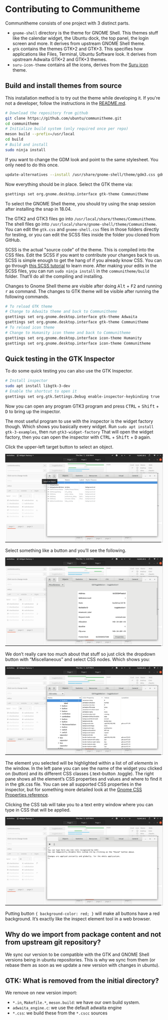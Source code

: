 # Contributing to Communitheme

Communitheme consists of one project with 3 distinct parts.

- `gnome-shell` directory is the theme for GNOME Shell. This themes stuff like the calendar widget, the Ubuntu dock, the top panel, the login screen and more. It derives from upstream GNOME Shell theme.
- `gtk` contains the themes GTK+2 and GTK+3. This specifies how applications like Files, Terminal, Ubuntu Software look. It derives from upstream Adwaita GTK+2 and GTK+3 themes.
- `suru-icon-theme` contains all the icons, derives from the [Suru icon](https://snwh.org/suru) theme.

## Build and install themes from source

This installation method is to try out the theme while developing it. If you're not a developer, follow the instructions in the [README.md](./README.md).

```bash
# Download the repository from github
git clone https://github.com/ubuntu/communitheme.git
cd communitheme
# Initialize build system (only required once per repo)
meson build --prefix=/usr/local
cd build
# Build and install
sudo ninja install
```

If you want to change the GDM look and point to the same stylesheet. You only need to do this once.

```sh
update-alternatives --install /usr/share/gnome-shell/theme/gdm3.css gdm3.css /usr/local/share/gnome-shell/theme/Communitheme/gnome-shell.css 15
```

Now everything should be in place. Select the GTK theme via:
```bash
gsettings set org.gnome.desktop.interface gtk-theme Communitheme
```

To select the GNOME Shell theme, you should try using the snap session after installing the snap in 18.04.

The GTK2 and GTK3 files go into `/usr/local/share/themes/Communitheme`. The shell files go into `/usr/local/share/gnome-shell/theme/Communitheme`. You can edit the `gtk.css` and `gnome-shell.css` files in those folders directly for testing, or you can edit the SCSS files inside the folder you cloned from GitHub.

SCSS is the actual "source code" of the theme. This is compiled into the CSS files. Edit the SCSS if you want to contribute your changes back to us. SCSS is simple enough to get the hang of if you already know CSS. You can go through [this SCSS tutorial](http://marksheet.io/sass-scss-less.html) to learn more. After making your edits in the SCSS files, you can run `sudo ninja install` in the `communitheme/build` folder. That’ll do all the compiling and installing.

Changes to Gnome Shell theme are visible after doing <kbd>Alt</kbd> + <kbd>F2</kbd> and running <kbd>r</kbd> as command. The changes to GTK theme will be visible after running the following commands.

```bash
# To reload GTK theme
# Change to Adwaita theme and back to Communitheme
gsettings set org.gnome.desktop.interface gtk-theme Adwaita
gsettings set org.gnome.desktop.interface gtk-theme Communitheme
# To reload icon theme
# Change to Humanity icon theme and back to Communitheme
gsettings set org.gnome.desktop.interface icon-theme Humanity
gsettings set org.gnome.desktop.interface icon-theme Communitheme
```

## Quick testing in the GTK Inspector

To do some quick testing you can also use the GTK Inspector.

```bash
# Install inspector
sudo apt install libgtk-3-dev
# Enable the shortcut to open it
gsettings set org.gtk.Settings.Debug enable-inspector-keybinding true
```

Now you can open any program GTK3 program and press <kbd>CTRL</kbd> + <kbd>Shift</kbd> + <kbd>D</kbd> to bring up the inspector.

The most useful program to use with the inspector is the widget factory though. Which shows you basically every widget. Run `sudo apt install gtk-3-examples`, then run `gtk3-widget-factory` That will open the widget factory, then you can open the inspector with <kbd>CTRL</kbd> + <kbd>Shift</kbd> + <kbd>D</kbd> again.

Click the upper-left target button to select an object.

![](./docs/widget-factory1.png)

Select something like a button and you’ll see the following.

![](./docs/widget-factory2.png)

We don’t really care too much about that stuff so just click the dropdown button with “Miscellaneous” and select CSS nodes. Which shows you:

![](./docs/widget-factory3.png)

The element you selected will be highlighted within a list of *all elements* in the window. In the left pane you can see the name of the widget you clicked on (button) and its different CSS classes (.text-button .toggle). The right pane shows all the element’s CSS properties and values and where to find it in the gtk.css file. You can see all supported CSS properties in the inspector, but for something more detailed look at the [Gnome CSS Properties reference](https://developer.gnome.org/gtk3/stable/chap-css-properties.html).

Clicking the CSS tab will take you to a text entry window where you can type in CSS that will be applied.

![](./docs/widget-factory4.png)

Putting button `{ background-color: red; }` will make all buttons have a red background. It’s exactly like the inspect element tool in a web browser.

## Why do we import from package content and not from upstream git repository?

We sync our version to be compatible with the GTK and GNOME Shell versions being in ubuntu repositories. This is why we sync from them (or rebase them as soon as we update a new version with changes in ubuntu).

## GTK: What is removed from the initial directory?

We remove on new version import:

- `*.in`, `Makefile.*`, `meson.build`: we have our own build system.
- `adwaita_engine.c`: we use the default adwaita engine
- `*.css`: we build these from the `*.cscc` sources
